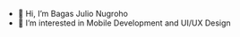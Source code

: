 - 👋 Hi, I’m Bagas Julio Nugroho
- 👀 I’m interested in Mobile Development and UI/UX Design


<!---
BagasJulion/BagasJulion is a ✨ special ✨ repository because its `README.md` (this file) appears on your GitHub profile.
You can click the Preview link to take a look at your changes.
--->
